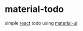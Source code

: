 # material-todo
simple [react](https://github.com/facebook/react) todo using [material-ui](https://github.com/callemall/material-ui)
